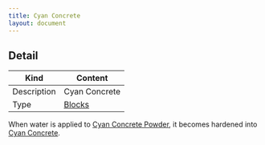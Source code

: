 ```yaml
---
title: Cyan Concrete
layout: document
---
```

## Detail

|Kind|Content|
|---|---|
|Description|Cyan Concrete|
|Type|[Blocks](Blocks)|

When water is applied to [Cyan Concrete Powder](Cyan_Concrete_Powder), it becomes hardened into [Cyan Concrete](Cyan_Concrete).

